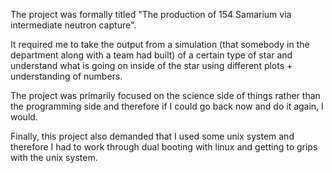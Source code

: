 The project was formally titled "The production of 154 Samarium via intermediate neutron capture".

It required me to take the output from a simulation (that somebody in the department along with a team had built) of a certain type of star and understand what is going on inside of the star using different plots + understanding of numbers.

The project was primarily focused on the science side of things rather than the programming side and therefore if I could go back now and do it again, I would.

Finally, this project also demanded that I used some unix system and therefore I had to work through dual booting with linux and getting to grips with the unix system.